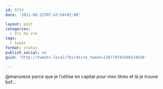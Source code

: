 ```yaml
---
id: 5733
date: '2011-09-22T07:43:54+02:00'

layout: post
categories:
  - Vis ma vie
tags:
  - tweet
format: status
publish_social: no
guid: 'http://tweets.local/?birdsite_tweet=116779742560124928'

---
```


@manureze parce que je l’utilise en capital pour mes titres et là je trouve bof…